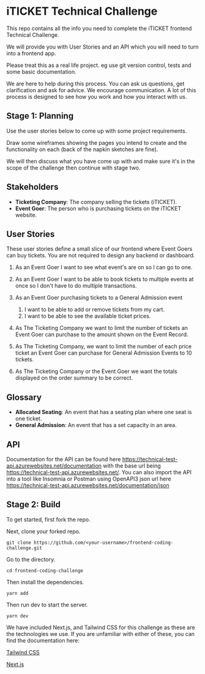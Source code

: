 # iTICKET Technical Challenge

This repo contains all the info you need to complete the iTICKET frontend Technical Challenge.

We will provide you with User Stories and an API which you will need to turn into a frontend app.

Please treat this as a real life project. eg use git version control, tests and some basic documentation.

We are here to help during this process. You can ask us questions, get clarification and ask for advice. We encourage communication. A lot of this process is designed to see how you work and how you interact with us.

## Stage 1: Planning

Use the user stories below to come up with some project requirements.

Draw some wireframes showing the pages you intend to create and the functionality on each (back of the napkin sketches are fine).

We will then discuss what you have come up with and make sure it's in the scope of the challenge then continue with stage two.

## Stakeholders

- **Ticketing Company**: The company selling the tickets (iTICKET).
- **Event Goer**: The person who is purchasing tickets on the iTICKET website.

## User Stories

These user stories define a small slice of our frontend where Event Goers can buy tickets. You are not required to design any backend or dashboard.

1. As an Event Goer I want to see what event's are on so I can go to one.
1. As an Event Goer I want to be able to book tickets to multiple events at once so I don't have to do multiple transactions.

1. As an Event Goer purchasing tickets to a General Admission event

   1. I want to be able to add or remove tickets from my cart.
   1. I want to be able to see the available ticket prices.

1. As The Ticketing Company we want to limit the number of tickets an Event Goer can purchase to the amount shown on the Event Record.
1. As The Ticketing Company, we want to limit the number of each price ticket an Event Goer can purchase for General Admission Events to 10 tickets.

1. As The Ticketing Company or the Event Goer we want the totals displayed on the order summary to be correct.

## Glossary

- **Allocated Seating**: An event that has a seating plan where one seat is one ticket.
- **General Admission**: An event that has a set capacity in an area.

## API

Documentation for the API can be found here https://technical-test-api.azurewebsites.net/documentation with the base url being https://technical-test-api.azurewebsites.net/. You can also import the API into a tool like Insomnia or Postman using OpenAPI3 json url here https://technical-test-api.azurewebsites.net/documentation/json

## Stage 2: Build

To get started, first fork the repo.

Next, clone your forked repo.

```
git clone https://github.com/<your-username>/frontend-coding-challenge.git
```

Go to the directory.

```
cd frontend-coding-challenge
```

Then install the dependencies.

```
yarn add
```

Then run dev to start the server.

```
yarn dev
```

We have included Next.js, and Tailwind CSS for this challenge as these are the technologies we use. If you are unfamiliar with either of these, you can find the documentation here:

[Tailwind CSS](https://tailwindcss.com/docs/installation)

[Next.js](https://nextjs.org/docs/getting-started)
